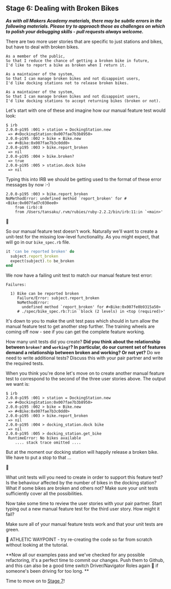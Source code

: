 ## Stage 6:  Dealing with Broken Bikes

***As with all Makers Academy materials, there may be subtle errors in the following materials.  Please try to approach those as challenges on which to polish your debugging skills - pull requests always welcome.***

There are two more user stories that are specific to just stations and bikes, but have to deal with broken bikes.

```
As a member of the public,
So that I reduce the chance of getting a broken bike in future,
I'd like to report a bike as broken when I return it.

As a maintainer of the system,
So that I can manage broken bikes and not disappoint users,
I'd like docking stations not to release broken bikes.

As a maintainer of the system,
So that I can manage broken bikes and not disappoint users,
I'd like docking stations to accept returning bikes (broken or not).

```

Let's start with one of these and imagine how our manual feature test would look:

```
$ irb
2.0.0-p195 :001 > station = DockingStation.new
 => #<DockingStation:0x007fae7b3b8950>
2.0.0-p195 :002 > bike = Bike.new
 => #<Bike:0x007fae7b3c0dd0>
2.0.0-p195 :003 > bike.report_broken
 => nil
2.0.0-p195 :004 > bike.broken?
 => true
2.0.0-p195 :005 > station.dock bike
 => nil
```

Typing this into IRB we should be getting used to the format of these error messages by now :-)

```
2.0.0-p195 :003 > bike.report_broken
NoMethodError: undefined method `report_broken' for #<Bike:0x007fad7c030ee0>
	from (irb):8
	from /Users/tansaku/.rvm/rubies/ruby-2.2.2/bin/irb:11:in `<main>'
```

:twisted_rightwards_arrows:

So our manual feature test doesn't work.  Naturally we'll want to create a unit-test for the missing low-level functionality.  As you might expect, that will go in our `bike_spec.rb` file.

```ruby
it 'can be reported broken' do
  subject.report_broken
  expect(subject).to be_broken
end
```

We now have a failing unit test to match our manual feature test error:  

```
Failures:

  1) Bike can be reported broken
     Failure/Error: subject.report_broken
     NoMethodError:
       undefined method `report_broken' for #<Bike:0x007fe0b9315a50>
     # ./spec/bike_spec.rb:7:in `block (2 levels) in <top (required)>'
```

It's down to you to make the unit test pass which should in turn allow the manual feature test to get another step further.  The training wheels are coming off now - see if you can get the complete feature working.

How many unit tests did you create?  **Did you think about the relationship between `broken?` and `working?`?  In particular, do our current set of features demand a relationship between broken and working? Or not yet?**    Do we need to write additional tests?  Discuss this with your pair partner and write the required tests.

When you think you're done let's move on to create another manual feature test to correspond to the second of the three user stories above.  The output we want is:

```
$ irb
2.0.0-p195 :001 > station = DockingStation.new
 => #<DockingStation:0x007fae7b3b8950>
2.0.0-p195 :002 > bike = Bike.new
 => #<Bike:0x007fae7b3c0dd0>
2.0.0-p195 :003 > bike.report_broken
 => nil
2.0.0-p195 :004 > docking_station.dock bike
 => nil
2.0.0-p195 :005 > docking_station.get_bike
 RuntimeError: No bikes available
 	.... stack trace omitted ....
```

But at the moment our docking station will happily release a broken bike.  We have to put a stop to that ...

:twisted_rightwards_arrows:

What unit tests will you need to create in order to support this feature test?  Is the behaviour affected by the number of bikes in the docking station?  What if some bikes are broken and others not?  Make sure your unit tests sufficiently cover all the possibilities.


Now take some time to review the user stories with your pair partner.  Start typing out a new manual feature test for the third user story.  How might it fail?

Make sure all of your manual feature tests work and that your unit tests are green.

:running_shirt_with_sash: ATHLETIC WAYPOINT - try re-creating the code so far from scratch without looking at the tutorial.

**Now all our examples pass and we've checked for any possible refactoring, it's a perfect time to commit our changes. Push them to Github, and this can also be a good time switch Driver/Navigator Roles again&nbsp;:twisted_rightwards_arrows: if someone's been driving for too long.
**

Time to move on to [Stage 7](boris_bikes_stage_7.md)!
